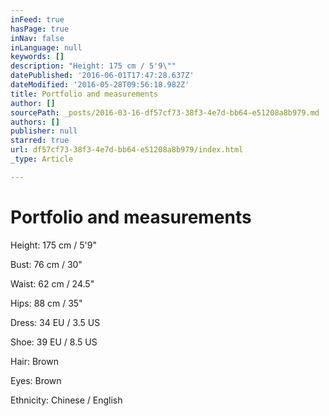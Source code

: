 ```yaml
---
inFeed: true
hasPage: true
inNav: false
inLanguage: null
keywords: []
description: "Height: 175 cm / 5'9\""
datePublished: '2016-06-01T17:47:28.637Z'
dateModified: '2016-05-28T09:56:18.982Z'
title: Portfolio and measurements
author: []
sourcePath: _posts/2016-03-16-df57cf73-38f3-4e7d-bb64-e51208a8b979.md
authors: []
publisher: null
starred: true
url: df57cf73-38f3-4e7d-bb64-e51208a8b979/index.html
_type: Article

---
```

# Portfolio and measurements

Height: 175 cm / 5'9"

Bust: 76 cm / 30"

Waist: 62 cm / 24.5"

Hips: 88 cm / 35"

Dress: 34 EU / 3.5 US

Shoe: 39 EU / 8.5 US

Hair: Brown

Eyes: Brown

Ethnicity: Chinese / English